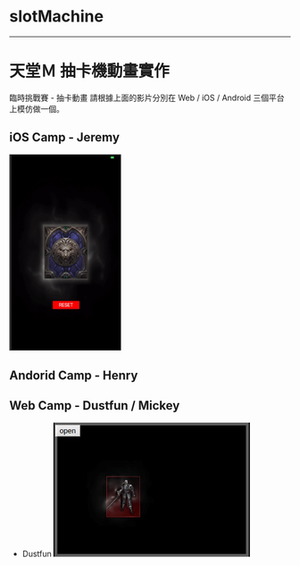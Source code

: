# slotMachine

---

# 天堂Ｍ 抽卡機動畫實作

臨時挑戰賽 - 抽卡動畫
請根據上面的影片分別在 Web / iOS / Android 三個平台上模仿做一個。

## iOS Camp - Jeremy

![image](https://github.com/JeremyXue77/slotMachine/blob/master/iOS/iOS.gif)

## Andorid Camp - Henry

## Web Camp - Dustfun / Mickey

* Dustfun
![image](https://github.com/JeremyXue77/slotMachine/blob/master/Web/ezgif-3-8cbb881cac.gif)
